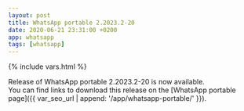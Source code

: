 ```yaml
---
layout: post
title: WhatsApp portable 2.2023.2-20
date: 2020-06-21 23:31:00 +0200
app: whatsapp
tags: [whatsapp]
---
```

{% include vars.html %}

Release of WhatsApp portable 2.2023.2-20 is now available.<br />
You can find links to download this release on the [WhatsApp portable page]({{ var_seo_url | append: '/app/whatsapp-portable/' }}).
